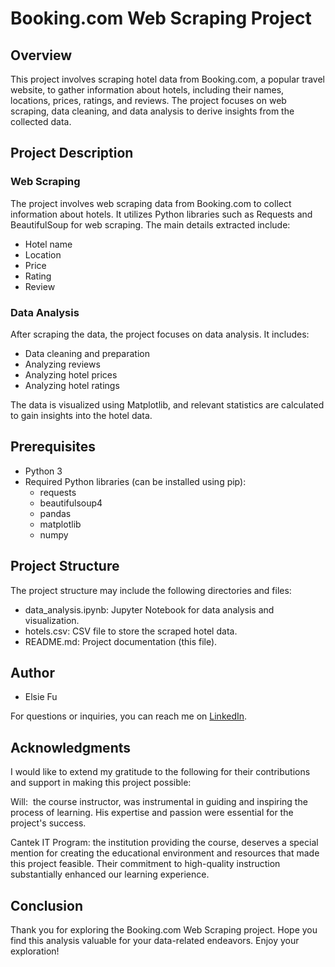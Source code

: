 # Booking.com Web Scraping Project

## Overview

This project involves scraping hotel data from Booking.com, a popular travel website, to gather information about hotels, including their names, locations, prices, ratings, and reviews. The project focuses on web scraping, data cleaning, and data analysis to derive insights from the collected data.

## Project Description
### Web Scraping
The project involves web scraping data from Booking.com to collect information about hotels. It utilizes Python libraries such as Requests and BeautifulSoup for web scraping. The main details extracted include:
- Hotel name
- Location
- Price
- Rating
- Review

### Data Analysis
After scraping the data, the project focuses on data analysis. It includes:
- Data cleaning and preparation
- Analyzing reviews
- Analyzing hotel prices
- Analyzing hotel ratings

The data is visualized using Matplotlib, and relevant statistics are calculated to gain insights into the hotel data.

## Prerequisites
- Python 3
- Required Python libraries (can be installed using pip):
    - requests
    - beautifulsoup4
    - pandas
    - matplotlib
    - numpy

## Project Structure
The project structure may include the following directories and files:
- data_analysis.ipynb: Jupyter Notebook for data analysis and visualization.
- hotels.csv: CSV file to store the scraped hotel data.
- README.md: Project documentation (this file).

## Author
- Elsie Fu

For questions or inquiries, you can reach me on [LinkedIn](https://www.linkedin.com/in/elsie-fu-5ba70b260/).

## Acknowledgments
I would like to extend my gratitude to the following for their contributions and support in making this project possible:

Will:  the course instructor, was instrumental in guiding and inspiring the process of learning. His expertise and passion were essential for the project's success.

Cantek IT Program: the institution providing the course, deserves a special mention for creating the educational environment and resources that made this project feasible. Their commitment to high-quality instruction substantially enhanced our learning experience.

## Conclusion
Thank you for exploring the Booking.com Web Scraping project. Hope you find this analysis valuable for your data-related endeavors. Enjoy your exploration!

